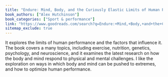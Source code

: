 ```yaml
---
title: "Endure: Mind, Body, and the Curiously Elastic Limits of Human Performance"
book_authors: ["Alex Hutchinson"]
book_categories: ["Sport & performance"]
link: "https://www.goodreads.com/search?q=Endure:+Mind,+Body,+and+the+Curiously+Elastic+Limits+of+Human+Performance+Alex+Hutchinson"
sitemap_exclude: true
---
```

It explores the limits of human performance and the factors that influence it. The book covers a many topics, including exercise, nutrition, genetics, psychology, and neuroscience, and it examines the latest research on how the body and mind respond to physical and mental challenges. I like the exploration on ways in which body and mind can be pushed to extremes, and how to optimize human performance.